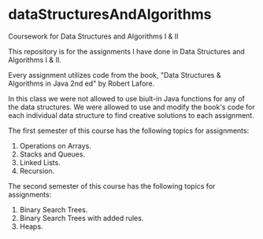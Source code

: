 # dataStructuresAndAlgorithms
Coursework for Data Structures and Algorithms I &amp; II


This repository is for the assignments I have done in Data Structures and Algorithms I & II.

Every assignment utilizes code from the book, "Data Structures & Algorithms in Java 2nd ed" by Robert Lafore.

In this class we were not allowed to use biult-in Java functions for any of the data structures.
We were allowed to use and modify the book's code for each individual data structure to find creative solutions
to each assignment.

The first semester of this course has the following topics for assignments:
1. Operations on Arrays.
2. Stacks and Queues.
3. Linked Lists.
4. Recursion.

The second semester of this course has the following topics for assignments:
1. Binary Search Trees.
2. Binary Search Trees with added rules.
3. Heaps.
